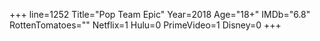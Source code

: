 +++
line=1252
Title="Pop Team Epic"
Year=2018
Age="18+"
IMDb="6.8"
RottenTomatoes=""
Netflix=1
Hulu=0
PrimeVideo=1
Disney=0
+++

